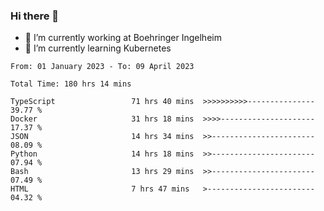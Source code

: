 ### Hi there 👋
- 🔭 I’m currently working at Boehringer Ingelheim
- 🌱 I’m currently learning Kubernetes

 
<!--START_SECTION:waka-->

```text
From: 01 January 2023 - To: 09 April 2023

Total Time: 180 hrs 14 mins

TypeScript                 71 hrs 40 mins  >>>>>>>>>>---------------   39.77 %
Docker                     31 hrs 18 mins  >>>>---------------------   17.37 %
JSON                       14 hrs 34 mins  >>-----------------------   08.09 %
Python                     14 hrs 18 mins  >>-----------------------   07.94 %
Bash                       13 hrs 29 mins  >>-----------------------   07.49 %
HTML                       7 hrs 47 mins   >------------------------   04.32 %
```

<!--END_SECTION:waka-->

 
